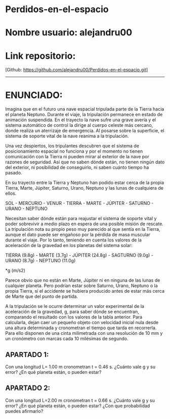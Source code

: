 # Perdidos-en-el-espacio

# Nombre usuario: alejandru00

# Link repositorio:
[Github: https://github.com/alejandru00/Perdidos-en-el-espacio.git]

************************************************


# ENUNCIADO:
Imagina que en el futuro una nave espacial tripulada parte de la Tierra hacia el planeta Neptuno.
Durante el viaje, la tripulación permanece en estado de animación suspendida. En el trayecto la nave
sufre una grave avería y el sistema automático de control la dirige al cuerpo celeste más cercano,
donde realiza un aterrizaje de emergencia. Al posarse sobre la superficie, el sistema de soporte vital
de la nave reanima a la tripulación.

Una vez despiertos, los tripulantes descubren que el sistema de posicionamiento espacial no
funciona y por el momento no tienen comunicación con la Tierra ni pueden mirar al exterior de la
nave por razones de seguridad. Así que no saben dónde están, no tienen ningún dato del exterior,
ni posibilidad de conseguirlo, ni saben cuánto tiempo ha pasado.

En su trayecto entre la Tierra y Neptuno han podido estar cerca de la propia Tierra, Marte, Júpiter,
Saturno, Urano, Neptuno y las lunas de cualquiera de ellos.

SOL - MERCURIO - VENUR - TIERRA - MARTE - JÚPITER - SATURNO - URANO - NEPTUNO

Necesitan saber dónde están para reajustar el sistema de soporte vital y poder sobrevivir a medio
plazo en espera de una posible misión de rescate. La tripulación nota su propio peso muy parecido
al que sentía en la Tierra, aunque el dato puede ser engañoso por la pérdida de masa muscular
durante el viaje. Por lo tanto, teniendo en cuenta los valores de la aceleración de la gravedad en los
planetas del sistema solar:

TIERRA (9.8g) - MARTE (3.7g) - JÚPITER (24.8g) - SAGTURNO (9.0g) - URANO (8.7g) - NEPTUNO (11.0g)

*g (m/s2)

Parece obvio que no están en Marte, Júpiter ni en ninguna de las lunas de cualquier planeta. Pero
podrían estar sobre Saturno, Urano, Neptuno o la propia Tierra, si el accidente se hubiera producido
antes de estar más cerca de Marte que del punto de partida.

A la tripulación se le ocurre determinar un valor experimental de la aceleración de la gravedad, g,
para saber dónde se encuentran, comparando el resultado con los valores de la tabla anterior. Para
calcularla, dejan caer un pequeño objeto con velocidad inicial nula desde una altura determinada y
cronometran el tiempo que tarda en recorrerla. Para ello disponen de una cinta milimetrada con una
resolución de 10 mm y un cronómetro con marcas cada 10 milésimas de segundo.

## APARTADO 1:
Con una longitud L= 1.00 m cronometran t = 0.46 s.
¿Cuánto vale g y su error?
¿En qué planeta están, o pueden estar?


## APARTADO 2:
Con una longitud L=2.00 m cronometran t = 0.66 s.
¿Cuánto vale g y su error?
¿En qué planeta están, o pueden estar?
¿Con que probabilidad puedes afirmarlo?

